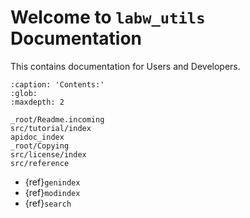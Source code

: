 # Welcome to `labw_utils` Documentation

This contains documentation for Users and Developers.

```{toctree}
:caption: 'Contents:'
:glob:
:maxdepth: 2

_root/Readme.incoming
src/tutorial/index
apidoc_index
_root/Copying
src/license/index
src/reference
```

- {ref}`genindex`
- {ref}`modindex`
- {ref}`search`
